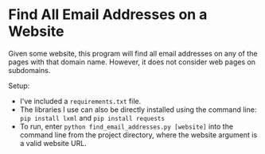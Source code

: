# Find All Email Addresses on a Website

Given some website, this program will find all email addresses on any of the pages with that domain name. However, it does not consider web pages on subdomains. 

Setup: 
 * I've included a `requirements.txt` file. 
 * The libraries I use can also be directly installed using the command line: `pip install lxml` and `pip install requests` 
 * To run, enter `python find_email_addresses.py [website]` into the command line from the project directory, where the website argument is a valid website URL.  
